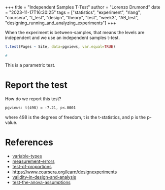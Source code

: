 +++
title = "Independent Samples T-Test"
author = "Lorenzo Drumond"
date = "2023-11-17T16:30:25"
tags = ["statistics",  "experiment",  "rlang",  "coursera",  "t_test",  "design",  "theory",  "test",  "week3",  "AB_test",  "designing_running_and_analyzing_experiments"]
+++



When the experiment is between-samples, that means
the levels are independent and we use an independent
samples t-test.

```r
t.test(Pages ~ Site, data=pgviews, var.equal=TRUE)

#
```

This is a parametric test.

# Report the test
How do we report this test?

```latex
pgviews: t(498) = -7.21, p<.0001
```

where 498 is the degrees of freedom, t is the t-statistics, and p is the p-value.

# References
- [variable-types](/wiki/variable-types/)
- [measurement-errors](/wiki/measurement-errors/)
- [test-of-proportions](/wiki/test-of-proportions/)
- https://www.coursera.org/learn/designexperiments
- [validity-in-design-and-analysis](/wiki/validity-in-design-and-analysis/)
- [test-the-anova-assumptions](/wiki/test-the-anova-assumptions/)
